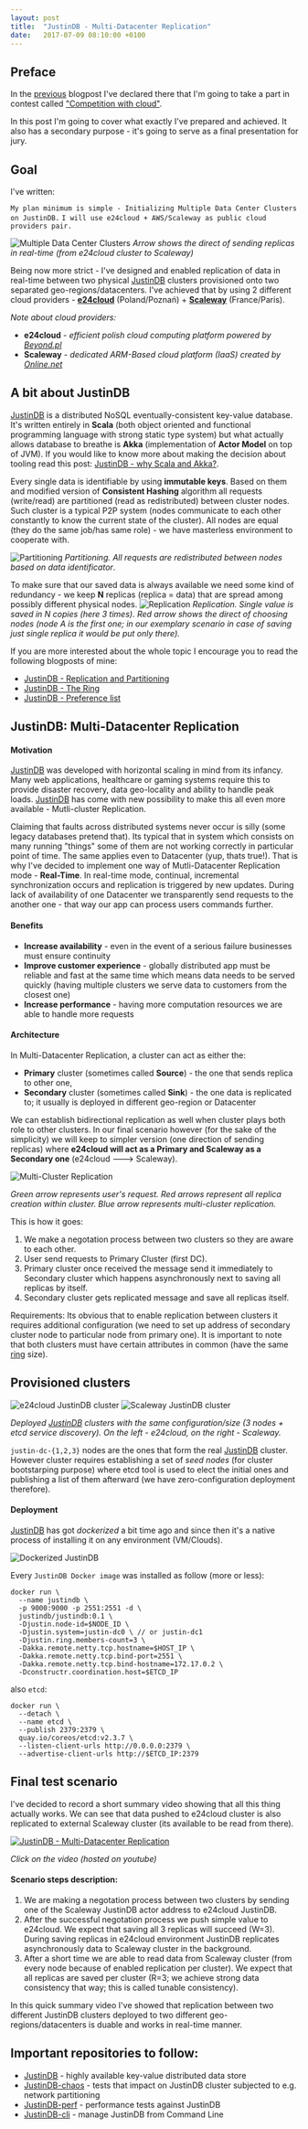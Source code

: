 ```yaml
---
layout: post
title:  "JustinDB - Multi-Datacenter Replication"
date:   2017-07-09 08:10:00 +0100
---
```


## Preface
In the [previous][justindb-next-competition] blogpost I've declared there that I'm going to take a part in contest called ["Competition with cloud"][contest-with-cloud].

In this post I'm going to cover what exactly I've prepared and achieved. It also has a secondary purpose - it's going to serve as a final presentation for jury.

## Goal
I've written:

`My plan minimum is simple - Initializing Multiple Data Center Clusters on JustinDB.`
`I will use e24cloud + AWS/Scaleway as public cloud providers pair.`

![][multi-data-center-clusters]
*Arrow shows the direct of sending replicas in real-time (from e24cloud cluster to Scaleway)*

Being now more strict - I've designed and enabled replication of data in real-time between two physical [JustinDB][justindb] clusters provisioned onto two separated geo-regions/datacenters. I've achieved that by using 2 different cloud providers - [**e24cloud**][e24cloud] (Poland/Poznań) + [**Scaleway**][scaleway] (France/Paris).

*Note about cloud providers:*

* **e24cloud** - *efficient polish cloud computing platform powered by [Beyond.pl][beyond]*
* **Scaleway** - *dedicated ARM-Based cloud platform (IaaS) created by [Online.net][online.net]*

## A bit about JustinDB
[JustinDB][justindb] is a distributed NoSQL eventually-consistent key-value database. It's written entirely in **Scala** (both object oriented and functional programming language with strong static type system) but what actually allows database to breathe is **Akka** (implementation of **Actor Model** on top of JVM). If you would like to know more about making the decision about tooling read this post: [JustinDB - why Scala and Akka?][why-scala-akka].

Every single data is identifiable by using **immutable keys**. Based on them and modified version of **Consistent Hashing** algorithm all requests (write/read) are partitioned (read as redistributed) between cluster nodes. Such cluster is a typical P2P system (nodes communicate to each other constantly to know the current state of the cluster). All nodes are equal (they do the same job/has same role) - we have masterless environment to cooperate with.

![][partitioning]
*Partitioning. All requests are redistributed between nodes based on data identificator*.

To make sure that our saved data is always available we need some kind of redundancy - we keep **N** replicas (replica = data) that are spread among possibly different physical nodes.
![][replication]
*Replication. Single value is saved in N copies (here 3 times). Red arrow shows the direct of choosing nodes (node A is the first one; in our exemplary scenario in case of saving just single replica it would be put only there).*

If you are more interested about the whole topic I encourage you to read the following blogposts of mine:
* [JustinDB - Replication and Partitioning][justindb-replication-partitioning]
* [JustinDB - The Ring][justindb-ring]
* [JustinDB - Preference list][justindb-preference-list]

## JustinDB: Multi-Datacenter Replication

#### Motivation
[JustinDB][justindb] was developed with horizontal scaling in mind from its infancy. Many web applications, healthcare or gaming systems require this to provide disaster recovery, data geo-locality and ability to handle peak loads. [JustinDB][justindb] has come with new possibility to make this all even more available - Mutli-cluster Replication.

Claiming that faults across distributed systems never occur is silly (some legacy databases pretend that). Its typical that in system which consists on many running "things" some of them are not working correctly in particular point of time. The same applies even to Datacenter (yup, thats true!). That is why I've decided to implement one way of Mutli-Datacenter Replication mode - **Real-Time**. In real-time mode, continual, incremental synchronization occurs and replication is triggered by new updates.
During lack of availability of one Datacenter we transparently send requests to the another one - that way our app can process users commands further.

#### Benefits
* **Increase availability** - even in the event of a serious failure businesses must ensure continuity
* **Improve customer experience** - globally distributed app must be reliable and fast at the same time which means data needs to be served quickly (having multiple clusters we serve data to customers from the closest one)
* **Increase performance** - having more computation resources we are able to handle more requests

#### Architecture

In Multi-Datacenter Replication, a cluster can act as either the:
* **Primary** cluster (sometimes called **Source**) - the one that sends replica to other one,
* **Secondary** cluster (sometimes called **Sink**) - the one data is replicated to; it usually is deployed in different geo-region or Datacenter

We can establish bidirectional replication as well when cluster plays both role to other clusters. In our final scenario however (for the sake of the simplicity) we will keep to simpler version (one direction of sending replicas) where **e24cloud will act as a Primary and Scaleway as a Secondary one** (e24cloud ---> Scaleway).

![][multi-cluster-replication]

*Green arrow represents user's request. Red arrows represent all replica creation within cluster. Blue arrow represents multi-cluster replication.*

This is how it goes:
1. We make a negotation process between two clusters so they are aware to each other.
2. User send requests to Primary Cluster (first DC).
3. Primary cluster once received the message send it immediately to Secondary cluster which happens asynchronously next to saving all replicas by itself.
4. Secondary cluster gets replicated message and save all replicas itself.

Requirements:
Its obvious that to enable replication between clusters it requires additional configuration (we need to set up address of secondary cluster node to particular node from primary one). It is important to note that both clusters must have certain attributes in common (have the same [ring][justindb-ring] size).

## Provisioned clusters

![][e24cloud-justindb-cluster]
![][scaleway-justindb-cluster]

*Deployed [JustinDB][justindb] clusters with the same configuration/size (3 nodes + etcd service discovery). On the left - e24cloud, on the right - Scaleway.*

`justin-dc-{1,2,3}` nodes are the ones that form the real [JustinDB][justindb] cluster. However cluster requires establishing a set of *seed nodes* (for cluster bootstarping purpose) where etcd tool is used to elect the initial ones and publishing a list of them afterward (we have zero-configuration deployment therefore).

#### Deployment

[JustinDB][justindb] has got *dockerized* a bit time ago and since then it's a native process of installing it on any environment (VM/Clouds).

![][dockerized-justindb]

Every `JustinDB Docker image` was installed as follow (more or less):

```
docker run \
  --name justindb \
  -p 9000:9000 -p 2551:2551 -d \
  justindb/justindb:0.1 \
  -Djustin.node-id=$NODE_ID \
  -Djustin.system=justin-dc0 \ // or justin-dc1
  -Djustin.ring.members-count=3 \
  -Dakka.remote.netty.tcp.hostname=$HOST_IP \
  -Dakka.remote.netty.tcp.bind-port=2551 \
  -Dakka.remote.netty.tcp.bind-hostname=172.17.0.2 \
  -Dconstructr.coordination.host=$ETCD_IP
```

also `etcd`:

```
docker run \
  --detach \
  --name etcd \
  --publish 2379:2379 \
  quay.io/coreos/etcd:v2.3.7 \
  --listen-client-urls http://0.0.0.0:2379 \
  --advertise-client-urls http://$ETCD_IP:2379
```

## Final test scenario

I've decided to record a short summary video showing that all this thing actually works. We can see that data pushed to e24cloud cluster is also replicated to external Scaleway cluster (its available to be read from there).

[![JustinDB - Multi-Datacenter Replication](http://imgur.com/6Vlf0na.png)](https://youtu.be/GjH2kv0mDkA "JustinDB - Multi-Datacenter Replication")

*Click on the video (hosted on youtube)*

#### Scenario steps description:
1. We are making a negotation process between two clusters by sending one of the Scaleway JustinDB actor address to e24cloud JustinDB.
2. After the successful negotation process we push simple value to e24cloud. We expect that saving all 3 replicas will succeed (W=3). During saving replicas in e24cloud environment JustinDB replicates asynchronously data to Scaleway cluster in the background.
3. After a short time we are able to read data from Scaleway cluster (from every node because of enabled replication per cluster). We expect that all replicas are saved per cluster (R=3; we achieve strong data consistency that way; this is called tunable consistency).

In this quick summary video I've showed that replication between two different JustinDB clusters deployed to two different geo-regions/datacenters is duable and works in real-time manner.

## Important repositories to follow:
* [JustinDB][justindb] - highly available key-value distributed data store
* [JustinDB-chaos][justindb-chaos] - tests that impact on JustinDB cluster subjected to e.g. network partitioning
* [JustinDB-perf][justindb-perf] - performance tests against JustinDB
* [JustinDB-cli][justindb-cli] - manage JustinDB from Command Line

<!-- LINKS -->
[justindb-next-competition]: http://speedcom.github.io/dsp2017/2017/05/20/justindb-next-competition.html
[contest-with-cloud]: https://chmurowisko.pl/konkurs-z-chmura
[justindb]: https://github.com/speedcom/JustinDB
[e24cloud]: http://e24cloud.com/en/
[scaleway]: https://www.scaleway.com/
[beyond]: https://beyond.pl/en/
[online.net]: https://www.online.net/en
[why-scala-akka]: http://speedcom.github.io/dsp2017/2017/04/15/justindb-why-scala-and-akka.html
[justindb-replication-partitioning]: http://speedcom.github.io/dsp2017/2017/04/13/justindb-replication-and-partitioning.html
[justindb-ring]: http://speedcom.github.io/dsp2017/2017/05/06/justindb-ring.html
[justindb-preference-list]: http://speedcom.github.io/dsp2017/2017/05/07/justindb-preference-list.html
[justindb-chaos]: https://github.com/justin-db/JustinDB-chaos
[justindb-perf]: https://github.com/justin-db/JustinDB-perf
[justindb-cli]: https://github.com/justin-db/JustinDB-cli

<!-- IMG -->
[multi-data-center-clusters]: ../../../../../img/competition-with-cloud/multi-data-center-clusters.png "Multiple Data Center Clusters"
[partitioning]: ../../../../../img/competition-with-cloud/partitioning.png "Partitioning"
[replication]: ../../../../../img/competition-with-cloud/replication.png "Replication"
[multi-cluster-replication]: ../../../../../img/competition-with-cloud/multi-cluster-replication.png "Multi-Cluster Replication"
[e24cloud-justindb-cluster]: ../../../../../img/competition-with-cloud/e24cloud-dc.png "e24cloud JustinDB cluster"
[scaleway-justindb-cluster]: ../../../../../img/competition-with-cloud/scaleway-dc.png "Scaleway JustinDB cluster"
[dockerized-justindb]: ../../../../../img/competition-with-cloud/justindb-docker-cli.gif "Dockerized JustinDB"
